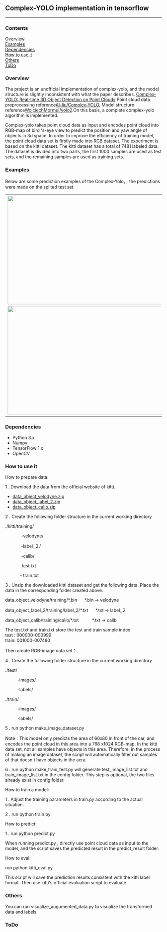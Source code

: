 ## Complex-YOLO  implementation in tensorflow
---
### Contents

[Overview](#overview)<br>[Examples](#examples)<br>[Dependencies](#dependencies)<br>[How to use it](#how-to-use-it)<br>[Others](#others)<br>[ToDo](#todo)

### Overview

The project is an unofficial implementation of complex-yolo, and the model structure is slightly inconsistent with what the paper describes. [Complex-YOLO: Real-time 3D Object Detection on Point Clouds](https://arxiv.org/abs/1803.06199).Point cloud data preprocessing reference[AI-liu/Complex-YOLO](https://github.com/AI-liu/Complex-YOLO), Model structure reference[WojciechMormul/yolo2](https://github.com/WojciechMormul/yolo2).On this basis, a complete complex-yolo algorithm is implemented.

Complex-yolo takes point cloud data as input and encodes point cloud into RGB-map of bird 's-eye view to predict the position and yaw angle of objiects in 3d space.  In order to improve the efficiency of  training model, the point cloud data set is firstly made into RGB dataset.  The experiment is based on the kitti dataset. The kitti dataset has a total of 7481 labeled data. The dataset is divided into two parts, the first 1000 samples are used as test sets,  and the remaining samples are used as training sets.

### Examples

Below are some prediction examples of the Complex-Yolo， the predictions were made on  the splited test set.

| |  |
|---|---|
|<div align="center"><img src="https://github.com/wwooo/tensorflow_complex_yolo/blob/master/examples/1.png" width="500" height="350" /></div>|<div align="center"><img src="https://github.com/wwooo/tensorflow_complex_yolo/blob/master/examples/2.png" width="500" height="350" /></div> |
| <div align="center"><img src="https://github.com/wwooo/tensorflow_complex_yolo/blob/master/examples/3.png" width="500" height="350" /></div> |  <div align="center"><img src="https://github.com/wwooo/tensorflow_complex_yolo/blob/master/examples/4.png" width="500" height="350" /></div>  |

### Dependencies

* Python 3.x
* Numpy
* TensorFlow 1.x
* OpenCV

### How to use it

How to prepare data:

1 . Download the data from the official website of kitti.

* [data_object_velodyne.zip](http://www.cvlibs.net/download.php?file=data_object_velodyne.zip)
* [data_object_label_2.zip](http://www.cvlibs.net/download.php?file=data_object_label_2.zip)
* [data_object_calib.zip](http://www.cvlibs.net/download.php?file=data_object_calib.zip)

2 . Create the following folder structure in the current working directory

./kitti/training/

 &nbsp;&nbsp;&nbsp;&nbsp;&nbsp;&nbsp;&nbsp;&nbsp;&nbsp;&nbsp;&nbsp;&nbsp; -velodyne/

 &nbsp;&nbsp;&nbsp;&nbsp;&nbsp;&nbsp;&nbsp;&nbsp;&nbsp;&nbsp;&nbsp;&nbsp; -label_２/

 &nbsp;&nbsp;&nbsp;&nbsp;&nbsp;&nbsp;&nbsp;&nbsp;&nbsp;&nbsp;&nbsp;&nbsp; -calib/

 &nbsp;&nbsp;&nbsp;&nbsp;&nbsp;&nbsp;&nbsp;&nbsp;&nbsp;&nbsp;&nbsp;&nbsp;-test.txt

 &nbsp;&nbsp;&nbsp;&nbsp;&nbsp;&nbsp;&nbsp;&nbsp;&nbsp;&nbsp;&nbsp;&nbsp;- train.txt
                         
 3 . Unzip the downloaded kitti dataset and get the following data. Place the data in the corresponding folder created above.
         
data_object_velodyne/training/\*.bin&nbsp;&nbsp;&nbsp;&nbsp;&nbsp;&nbsp;\*.bin ->  velodyne

data_object_label_2/training/label_2/\*.txt &nbsp;&nbsp;&nbsp;&nbsp;&nbsp;\*.txt -> label_２

data_object_calib/training/calib/\*.txt&nbsp;&nbsp;&nbsp;&nbsp;&nbsp;&nbsp;&nbsp;&nbsp;&nbsp;&nbsp;&nbsp;\*.txt -> calib

The test.txt and train.txt store the test and train sample index<br>
test :	000000-000999<br>
train: 	001000-007480<br>
 
Then create  RGB-image data set：
 
4 . Create the following folder structure in the current working directory

./test/

&nbsp;&nbsp;&nbsp;&nbsp;&nbsp;&nbsp;&nbsp;&nbsp;&nbsp;&nbsp;-images/

&nbsp;&nbsp;&nbsp;&nbsp;&nbsp;&nbsp;&nbsp;&nbsp;&nbsp;&nbsp;-labels/
           
 ./train/

&nbsp;&nbsp;&nbsp;&nbsp;&nbsp;&nbsp;&nbsp;&nbsp;&nbsp;&nbsp;-images/

&nbsp;&nbsp;&nbsp;&nbsp;&nbsp;&nbsp;&nbsp;&nbsp;&nbsp;&nbsp;-labels/

5 . run python make_image_dataset.py

 Note：This model only predicts the area of 60x80 in front of the car, and encodes the point cloud in this area into a 768 x1024 RGB-map. In the kitti data set, not all samples have objects in this area. Therefore, in the process of making an image dataset, the script will automatically filter out  samples of that doesn't  have objects  in the aera.
      
6 . run python make_train_test.py  will generate test_image_list.txt  and train_image_list.txt in the config folder.  This step is optional, the two  files already exist in config folder.
                        
How to train a model:

1 .  Adjust the training parameters in train.py according to the actual  situation.

2 .   run python train.py

How to predict:

1 . run python predict.py

When running predict.py , directly use point cloud data as input to the model, and the script saves the predicted result in the predict_result folder.

How to eval:

run python kitti_eval.py

This script will save the prediction results consistent with the kitti label format. Then use kitti's official evaluation script to evaluate.

### Others

You can run  visualize_augumented_data.py to visualize the transformed  data and labels.

### ToDo

